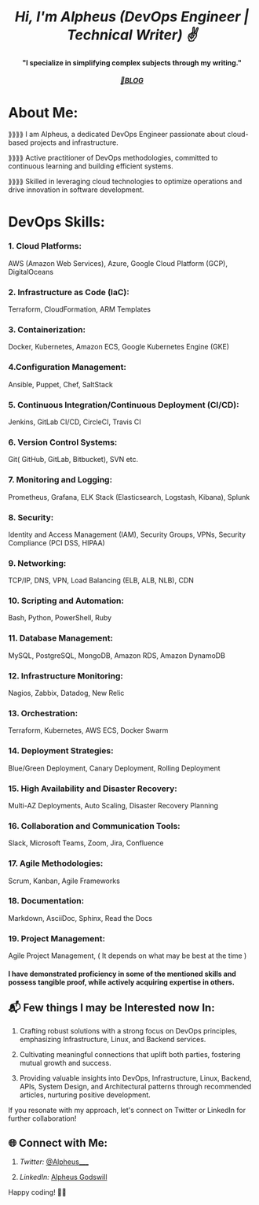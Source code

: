 <h1 align="center"><em>Hi, I'm Alpheus (DevOps Engineer | Technical Writer) ✌️</em></h1>
<h4 align="center">"I specialize in simplifying complex subjects through my writing."</h4>
<h5 align="center">
  <a href="https://alpheus.hashnode.dev/" target="__blank">📖BLOG</a>  
</h5>

# About Me:

<P>⟫⟫⟫⟫ I am Alpheus, a dedicated DevOps Engineer passionate about cloud-based projects and infrastructure.</P>

<P>⟫⟫⟫⟫ Active practitioner of DevOps methodologies, committed to continuous learning and building efficient systems.</P>

<P>⟫⟫⟫⟫ Skilled in leveraging cloud technologies to optimize operations and drive innovation in software development.</P>

# DevOps Skills:

<p><h3>1. Cloud Platforms:</h3> AWS (Amazon Web Services), Azure, Google Cloud Platform (GCP), DigitalOceans </p> <p><h3>2. Infrastructure as Code (IaC):</h3> Terraform, CloudFormation, ARM Templates</p>
 <p><h3>3. Containerization:</h3> Docker, Kubernetes, Amazon ECS, Google Kubernetes Engine (GKE)</p>
 <p><h3>4.Configuration Management:</h3> Ansible, Puppet, Chef, SaltStack</p>
<p><h3>5. Continuous Integration/Continuous Deployment (CI/CD):</h3> Jenkins, GitLab CI/CD, CircleCI, Travis CI</p>
 <p><h3>6. Version Control Systems:</h3> Git( GitHub, GitLab, Bitbucket), SVN etc.</p>
 <p><h3>7. Monitoring and Logging:</h3> Prometheus, Grafana, ELK Stack (Elasticsearch, Logstash, Kibana), Splunk</p>
 <p><h3>8. Security:</h3> Identity and Access Management (IAM), Security Groups, VPNs, Security Compliance (PCI DSS, HIPAA)</p>
 <p><h3>9. Networking:</h3> TCP/IP, DNS, VPN, Load Balancing (ELB, ALB, NLB), CDN</p>
 <p><h3>10. Scripting and Automation:</h3> Bash, Python, PowerShell, Ruby</p>
 <p><h3>11.  Database Management:</h3> MySQL, PostgreSQL, MongoDB, Amazon RDS, Amazon DynamoDB</p>
<p><h3>12. Infrastructure Monitoring:</h3>  Nagios, Zabbix, Datadog, New Relic</p>
 <p><h3>13. Orchestration:</h3> Terraform, Kubernetes, AWS ECS, Docker Swarm</p>
 <p><h3>14. Deployment Strategies:</h3> Blue/Green Deployment, Canary Deployment, Rolling Deployment</p>
  <p><h3>15. High Availability and Disaster Recovery:</h3> Multi-AZ Deployments, Auto Scaling, Disaster Recovery Planning</p>
  <p><h3>16. Collaboration and Communication Tools:</h3> Slack, Microsoft Teams, Zoom, Jira, Confluence</p>
  <p><h3>17. Agile Methodologies:</h3> Scrum, Kanban, Agile Frameworks</p>
  <p><h3>18. Documentation:</h3> Markdown, AsciiDoc, Sphinx, Read the Docs</p>
  <p><h3>19. Project Management:</h3> Agile Project Management, ( It depends on what may be best at the time )</p>

<h4>I have demonstrated proficiency in some of the mentioned skills and possess tangible proof, while actively acquiring expertise in others.</h4>

## 📬 Few things I may be Interested now In:
1. Crafting robust solutions with a strong focus on DevOps principles, emphasizing Infrastructure, Linux, and Backend services.

2. Cultivating meaningful connections that uplift both parties, fostering mutual growth and success.

3. Providing valuable insights into DevOps, Infrastructure, Linux, Backend, APIs, System Design, and Architectural patterns through recommended articles, nurturing positive development.

If you resonate with my approach, let's connect on Twitter or LinkedIn for further collaboration!

## 🌐 Connect with Me:
1. <em>Twitter:</em> [@Alpheus\_\_\_](https://twitter.com/Alpheus___)

2.  <em>LinkedIn:</em> [Alpheus Godswill](https://www.linkedin.com/in/alpheus-godswill/)

Happy coding! 🤖✨

<!-- [![Alpheus Godswill's GitHub stats](https://github-readme-stats.vercel.app/api?username=Alpheus-godswill1&count_private=true&show_icons=true&theme=merko)](https://github.com/Alpheus-godswill1/github-readme-stats) -->

<!-- [![My Github Language Stats](https://github-readme-stats.vercel.app/api/top-langs/?username=Alpheus-godswill1&layout=compact&theme=merko)](https://github.com/Alpheus-godswill1/github-readme-stats) -->
